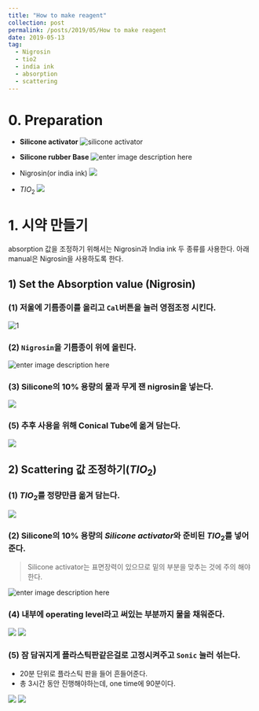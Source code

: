 ```yaml
---
title: "How to make reagent"
collection: post
permalink: /posts/2019/05/How to make reagent
date: 2019-05-13
tag:
  - Nigrosin
  - tio2
  - india ink
  - absorption
  - scattering
---
```


# 0. Preparation
- **Silicone activator**
![silicone activator](https://lh3.googleusercontent.com/MZT_Chw2USCy2D9W1N5aY7dkKyyevFTzJszqRpxcL1pE2Q9guPzropdlJpWGf2hEtTpIfEfKLT6- "silicon activator")

- **Silicone rubber Base**
![enter image description here](https://lh3.googleusercontent.com/lts1PWRKztWp4avIxwiFubYh0VNA9nFBNWYnVQ1Ju7fkHGyWJ-Ux5Ef2rHtfGHsBRQEmGStQBWUU "silicone rubber")

- Nigrosin(or india ink)
![
](https://lh3.googleusercontent.com/Isx41K-R_7QTj5QnyfSGMKfyGvMNh-_3MPeBF6fkrnGHyuhOtGBffLUBilg7lYIb_JUD2F_3J8_6 "nigrosin")

- $TIO_2$
![
](https://lh3.googleusercontent.com/7cQ7qFzKb5HVLhNu83gVBNR1NeZfa5WTajtRhaQE3jWDzSQm-VU3ODgNO1ihAb1s2uJYrEiANS7t "tio2")
# 1. 시약 만들기
absorption 값을 조정하기 위해서는 Nigrosin과 India ink 두 종류를 사용한다. 
아래 manual은 Nigrosin을 사용하도록 한다.

## 1) Set the Absorption value (Nigrosin)
 
### (1)  저울에 기름종이를 올리고 `Cal`버튼을 눌러 영점조정 시킨다.
![](https://lh3.googleusercontent.com/X4aHq1AZkHkAwczLpJPAB4fAGqSjWQSUeE_0DW8m9iDI60JNeP0WWD8vNtstUv_vk4muzSUM2oKN "1")

### (2) `Nigrosin`을 기름종이 위에 올린다.
![enter image description here](https://lh3.googleusercontent.com/Xl3sgQgVhBNsWt8ClJNPOneuJbyajDdEkPw_P9xv0qkzt5is46zoY1MOXnwiZlNDCa-TZ560DzV1 "nigrosin on scale")

### (3) Silicone의 10% 용량의 물과 무게 잰 nigrosin을 넣는다.
![
](https://lh3.googleusercontent.com/5auMtqKB2R41j2rpRUEt941Zap-EAnIFQyONRXwKbEqCukRDw_QQT5_1R0VLsT0tEnt1NVQ7RAIX "nigrosin with water")
### (5) 추후 사용을 위해 Conical Tube에 옮겨 담는다.

![
](https://lh3.googleusercontent.com/W3pASzbuGdP5HS0fcp5h6TPnY2fudEAxlO_Ao_5Y2iCP-APvoFqv0Ozkzb6Zpuo6gZMbPn5xkMpX "nigrosin with water2")

## 2) Scattering 값 조정하기($TIO_2$)
### (1) $TIO_2$를  정량만큼 옮겨 담는다.
![
](https://lh3.googleusercontent.com/pnNNWuC1_Ka9vrcujk4usV9dQkdgL-pAJm789eFK9fEL7Pqrilb1cw_XDe4uwug2CPbYtplUGjAl "s1")

### (2) Silicone의 10% 용량의 *Silicone activator*와 준비된  $TIO_2$를 넣어준다.
> Silicone activator는 표면장력이 있으므로 밑의 부분을 맞추는 것에 주의 해야한다.
> 
![enter image description here](https://lh3.googleusercontent.com/byPESDA9QI8CJjbkJlW3sloEP1Gq6g414q_VN5CFCeqhAU6s61UCEiXz2oxQP8-3NwBqsUX5HiLg)

### (4) 내부에 operating level라고 써있는 부분까지 물을 채워준다.
![
](https://lh3.googleusercontent.com/UK1DX5g5-oJPp4PGqSPBs56ILUL-X8aZE2gy7O2RDU5oaQacQcwpTtdqRAUJaSaD-DGBidbGEeD2 "shaking machine")
![
](https://lh3.googleusercontent.com/B7vXk_ydVzKwvIZVCGz3Fz1F2CbAhRLjI6DPFa51ITAACfmt2LyoDoDAPtELr_nUhAmoH_CVmrsv "line")


### (5) 잠 담궈지게 플라스틱판같은걸로  고정시켜주고  `Sonic` 눌러 섞는다.
- 20분 단위로 플라스틱 판을 들어 흔들어준다.
- 총 3시간 동안 진행해야하는데, one time에 90분이다.

![
](https://lh3.googleusercontent.com/fZ5C_zUOBaHIMpxbgsniSUg8joV0vN_BNgVxN_8T1Vujgf232wSk2QnmD1WwyNSx8WWj1FwtaoUR "in")
![
](https://lh3.googleusercontent.com/bUkCpQaukd8wal4M9hRWFVAWEq5RmprzTyGxVs_zgzwyTuGdMd6pYlRpjK3juk6MHtzPmpyJfooj "sonic")

<!--stackedit_data:
eyJoaXN0b3J5IjpbNzcwMjg3MDc4LDEwMDE2ODU1NjBdfQ==
-->
